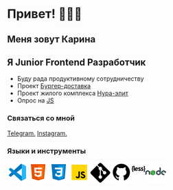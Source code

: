 # Привет! 👩🏼‍💻

## Меня зовут Карина

## Я Junior Frontend Разработчик

-   Буду рада продуктивному сотрудничеству
-   Проект [Бургер-доставка]
-   Проект жилого комплекса [Нура-элит]
-   Опрос на [JS]

### Связаться со мной

[Telegram.]
[Instagram.]
<br/>

### Языки и инструменты

<img align="left" alt="vs.code" widch="26px" src="./images/vs.code.png">
<img align="left" alt="html-5" widch="26px" src="./images/html-5.png">
<img align="left" alt="css-33" widch="26px" src="./images/css-3.png">
<img align="left" alt="javascript" widch="26px" src="./images/javascript.png">
<img align="left" alt="git" widch="26px" src="./images/git.png">
<img align="left" alt="github" widch="26px" src="./images/github.png">
<img align="left" alt="less" widch="26px" src="./images/less.png">
<img align="left" alt="nodejs" widch="26px" src="./images/nodejs.png">

<br/>

[бургер-доставка]: https://github.com/karinareiswich/Burger
[нура-элит]: https://github.com/karinareiswich/nura_elite
[js]: https://karinareiswich.github.io/quiz/index.html
[telegram.]: https://t.me/karina_rei
[instagram.]: https://instagram.com/reiswich_?igshid=YmMyMTA2M2Y=

